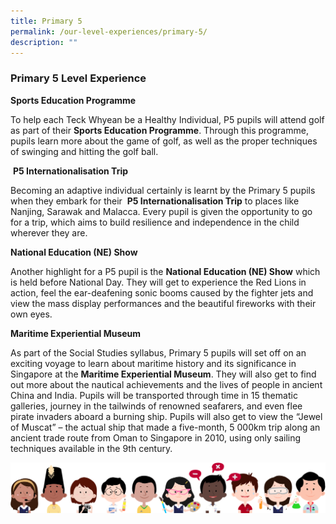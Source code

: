 ```yaml
---
title: Primary 5
permalink: /our-level-experiences/primary-5/
description: ""
---
```

### Primary 5 Level Experience
**Sports Education Programme**

To help each Teck Whyean be a Healthy Individual, P5 pupils will attend golf as part of their **Sports Education Programme**. Through this programme, pupils learn more about the game of golf, as well as the proper techniques of swinging and hitting the golf ball.

 **P5 Internationalisation Trip**

Becoming an adaptive individual certainly is learnt by the Primary 5 pupils when they embark for their  **P5 Internationalisation Trip** to places like Nanjing, Sarawak and Malacca. Every pupil is given the opportunity to go for a trip, which aims to build resilience and independence in the child wherever they are. 

**National Education (NE) Show** 

Another highlight for a P5 pupil is the **National Education (NE) Show** which is held before National Day. They will get to experience the Red Lions in action, feel the ear-deafening sonic booms caused by the fighter jets and view the mass display performances and the beautiful fireworks with their own eyes.

**Maritime Experiential Museum**

As part of the Social Studies syllabus, Primary 5 pupils will set off on an exciting voyage to learn about maritime history and its significance in Singapore at the **Maritime Experiential Museum**. They will also get to find out more about the nautical achievements and the lives of people in ancient China and India. Pupils will be transported through time in 15 thematic galleries, journey in the tailwinds of renowned seafarers, and even flee pirate invaders aboard a burning ship. Pupils will also get to view the “Jewel of Muscat” – the actual ship that made a five-month, 5 000km trip along an ancient trade route from Oman to Singapore in 2010, using only sailing techniques available in the 9th century.

![](/images/kids.png)